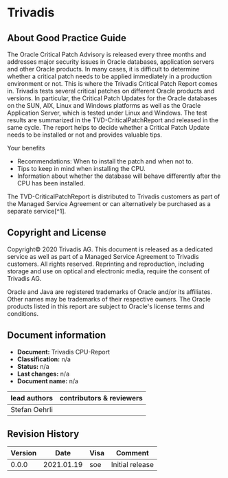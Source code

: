 # Trivadis

## About Good Practice Guide

The Oracle Critical Patch Advisory is released every three months and addresses
major security issues in Oracle databases, application servers and other
Oracle products. In many cases, it is difficult to determine whether a critical
patch needs to be applied immediately in a production environment or not.
This is where the Trivadis Critical Patch Report comes in. Trivadis tests
several critical patches on different Oracle products and versions. In
particular, the Critical Patch Updates for the Oracle databases on the
SUN, AIX, Linux and Windows platforms as well as the Oracle Application
Server, which is tested under Linux and Windows. The test results are
summarized in the TVD-CriticalPatchReport and released in the same cycle.
The report helps to decide whether a Critical Patch Update needs to be
installed or not and provides valuable tips.

Your benefits

* Recommendations: When to install the patch and when not to.
* Tips to keep in mind when installing the CPU.
* Information about whether the database will behave differently after
  the CPU has been installed.

The TVD-CriticalPatchReport is distributed to Trivadis customers as part of
the Managed Service Agreement or can alternatively be purchased as a separate
service[^1].

## Copyright and License

Copyright© 2020 Trivadis AG. This document is released as a dedicated service
as well as part of a Managed Service Agreement to Trivadis customers. All
rights reserved. Reprinting and reproduction, including storage and use on
optical and electronic media, require the consent of Trivadis AG.

Oracle and Java are registered trademarks of Oracle and/or its affiliates.
Other names may be trademarks of their respective owners. The Oracle products
listed in this report are subject to Oracle's license terms and conditions.

## Document information

* **Document:**          Trivadis CPU-Report
* **Classification:**    n/a
* **Status:**            n/a
* **Last changes:**      n/a
* **Document name:**     n/a

| lead authors  | contributors & reviewers |
|---------------|--------------------------|
| Stefan Oehrli |                          |

## Revision History

| Version | Date       | Visa | Comment         |
|---------|------------|------|-----------------|
| 0.0.0   | 2021.01.19 | soe  | Initial release |

